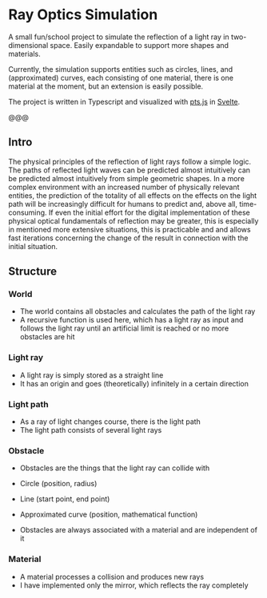 # Ray Optics Simulation

<p class="lead">
A small fun/school project to simulate the reflection of a light ray in two-dimensional space. Easily expandable to support more shapes and materials. 
</p>

Currently, the simulation supports entities such as circles, lines, and (approximated) curves, each consisting of one material, there is one material at the moment, but an extension is easily possible.

The project is written in Typescript and visualized with [pts.js](https://ptsjs.org) in [Svelte](https://svelte.dev).

@@@

## Intro

The physical principles of the reflection of light rays follow a simple logic.
The paths of reflected light waves can be predicted almost intuitively
can be predicted almost intuitively from simple geometric shapes. In
a more complex environment with an increased number of physically
relevant entities, the prediction of the totality of all effects on the
effects on the light path will be increasingly difficult for humans to predict and,
above all, time-consuming. If even the initial effort for the digital implementation of these
physical optical fundamentals of reflection may be greater, this is
especially in mentioned more extensive situations, this is practicable and
and allows fast iterations concerning the change of the result
in connection with the initial situation.

## Structure

### World

- The world contains all obstacles and calculates the path of the light ray
- A recursive function is used here, which has a light ray as input and follows the light ray until an artificial limit is reached or no more obstacles are hit

### Light ray

- A light ray is simply stored as a straight line
- It has an origin and goes (theoretically) infinitely in a certain direction

### Light path

- As a ray of light changes course, there is the light path
- The light path consists of several light rays

### Obstacle

- Obstacles are the things that the light ray can collide with

- Circle (position, radius)
- Line (start point, end point)
- Approximated curve (position, mathematical function)

- Obstacles are always associated with a material and are independent of it

### Material

- A material processes a collision and produces new rays
- I have implemented only the mirror, which reflects the ray completely
